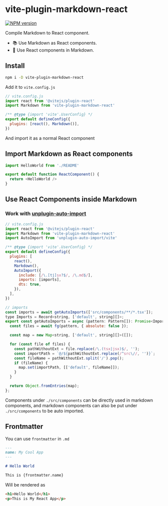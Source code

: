 # vite-plugin-markdown-react

[![NPM version](https://img.shields.io/npm/v/vite-plugin-markdown-react?color=a1b858)](https://www.npmjs.com/package/vite-plugin-markdown-react)

Compile Markdown to React component.

- 📚 Use Markdown as React components.
- 💚 Use React components in Markdown.

## Install

```bash
npm i -D vite-plugin-markdown-react
```

Add it to `vite.config.js`

```javascript
// vite.config.js
import react from '@vitejs/plugin-react'
import Markdown from 'vite-plugin-markdown-react'

/** @type {import 'vite'.UserConfig} */
export default defineConfig({
  plugins: [react(), Markdown()],
})
```

And import it as a normal React component

## Import Markdown as React components

```typescript
import HelloWorld from './README'

export default function ReactComponent() {
  return <HelloWorld />
}
```

## Use React Components inside Markdown

### Work with [unplugin-auto-import](https://www.npmjs.com/package/unplugin-auto-import)

```javascript
// vite.config.js
import react from '@vitejs/plugin-react'
import Markdown from 'vite-plugin-markdown-react'
import AutoImport from 'unplugin-auto-import/vite'

/** @type {import 'vite'.UserConfig} */
export default defineConfig({
  plugins: [
    react(),
    Markdown(),
    AutoImport({
      include: [/\.[tj]sx?$/, /\.md$/],
      imports: [imports],
      dts: true,
    }),
  ],
})

// imports
const imports = await getAutoImports(['src/components/**/*.tsx']);
type Imports = Record<string, ['default', string][]>;
export const getAutoImports = async (pattern: Pattern[]): Promise<Imports> => {
  const files = await fg(pattern, { absolute: false });

  const map = new Map<string, ['default', string][]>([]);

  for (const file of files) {
    const pathWithoutExt = file.replace(/\.(tsx|jsx)$/, '');
    const importPath = `@/${pathWithoutExt.replace(/^src\//, '')}`;
    const fileName = pathWithoutExt.split('/').pop();
    if (fileName) {
      map.set(importPath, [['default', fileName]]);
    }
  }

  return Object.fromEntries(map);
};
```

Components under `./src/components` can be directly used in markdown components, and markdown components can also be put under `./src/components` to be auto imported.

## Frontmatter

You can use `frontmatter` in `.md`

```markdown
---
name: My Cool App
---

# Hello World

This is {frontmatter.name}
```

Will be rendered as

```html
<h1>Hello World</h1>
<p>This is My React App</p>
```
